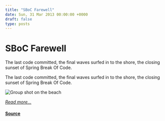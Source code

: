 ```yaml
---
title: "SBoC Farewell"
date: Sun, 31 Mar 2013 00:00:00 +0000
draft: false
type: posts
---
```

# SBoC Farewell





 The last code committed, the final waves surfed in to the shore, the closing sunset of Spring Break Of Code. 

The last code committed, the final waves surfed in to the shore, the closing sunset of Spring Break Of Code.

![Group shot on the beach](/blog/images/sboc-goodbye.jpg)

[_Read more..._](https://signal.org/blog/sboc-goodbye/)

#### [Source](https://signal.org/blog/sboc-goodbye/)

